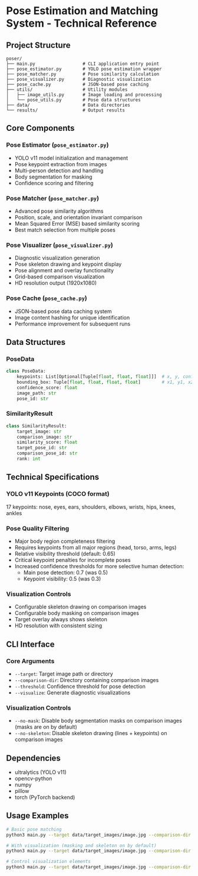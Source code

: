 # Pose Estimation and Matching System - Technical Reference

## Project Structure
```
poser/
├── main.py                  # CLI application entry point
├── pose_estimator.py        # YOLO pose estimation wrapper
├── pose_matcher.py          # Pose similarity calculation
├── pose_visualizer.py       # Diagnostic visualization
├── pose_cache.py            # JSON-based pose caching
├── utils/                   # Utility modules
│   ├── image_utils.py       # Image loading and processing
│   └── pose_utils.py        # Pose data structures
├── data/                    # Data directories
└── results/                 # Output results
```

## Core Components

### Pose Estimator (`pose_estimator.py`)
- YOLO v11 model initialization and management
- Pose keypoint extraction from images
- Multi-person detection and handling
- Body segmentation for masking
- Confidence scoring and filtering

### Pose Matcher (`pose_matcher.py`)
- Advanced pose similarity algorithms
- Position, scale, and orientation invariant comparison
- Mean Squared Error (MSE) based similarity scoring
- Best match selection from multiple poses

### Pose Visualizer (`pose_visualizer.py`)
- Diagnostic visualization generation
- Pose skeleton drawing and keypoint display
- Pose alignment and overlay functionality
- Grid-based comparison visualization
- HD resolution output (1920x1080)

### Pose Cache (`pose_cache.py`)
- JSON-based pose data caching system
- Image content hashing for unique identification
- Performance improvement for subsequent runs

## Data Structures

### PoseData
```python
class PoseData:
    keypoints: List[Optional[Tuple[float, float, float]]]  # x, y, confidence
    bounding_box: Tuple[float, float, float, float]        # x1, y1, x2, y2
    confidence_score: float
    image_path: str
    pose_id: str
```

### SimilarityResult
```python
class SimilarityResult:
    target_image: str
    comparison_image: str
    similarity_score: float
    target_pose_id: str
    comparison_pose_id: str
    rank: int
```

## Technical Specifications

### YOLO v11 Keypoints (COCO format)
17 keypoints: nose, eyes, ears, shoulders, elbows, wrists, hips, knees, ankles

### Pose Quality Filtering
- Major body region completeness filtering
- Requires keypoints from all major regions (head, torso, arms, legs)
- Relative visibility threshold (default: 0.65)
- Critical keypoint penalties for incomplete poses
- Increased confidence thresholds for more selective human detection:
  - Main pose detection: 0.7 (was 0.5)
  - Keypoint visibility: 0.5 (was 0.3)

### Visualization Controls
- Configurable skeleton drawing on comparison images
- Configurable body masking on comparison images
- Target overlay always shows skeleton
- HD resolution with consistent sizing

## CLI Interface

### Core Arguments
- `--target`: Target image path or directory
- `--comparison-dir`: Directory containing comparison images
- `--threshold`: Confidence threshold for pose detection
- `--visualize`: Generate diagnostic visualizations

### Visualization Controls
- `--no-mask`: Disable body segmentation masks on comparison images (masks are on by default)
- `--no-skeleton`: Disable skeleton drawing (lines + keypoints) on comparison images

## Dependencies
- ultralytics (YOLO v11)
- opencv-python
- numpy
- pillow
- torch (PyTorch backend)

## Usage Examples
```bash
# Basic pose matching
python3 main.py --target data/target_images/image.jpg --comparison-dir data/comparison_images

# With visualization (masking and skeleton on by default)
python3 main.py --target data/target_images/image.jpg --comparison-dir data/comparison_images --visualize

# Control visualization elements
python3 main.py --target data/target_images/image.jpg --comparison-dir data/comparison_images --visualize --no-skeleton --no-mask
```
